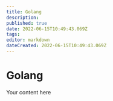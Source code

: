 ```yaml
---
title: Golang
description: 
published: true
date: 2022-06-15T10:49:43.069Z
tags: 
editor: markdown
dateCreated: 2022-06-15T10:49:43.069Z
---
```


# Golang
Your content here